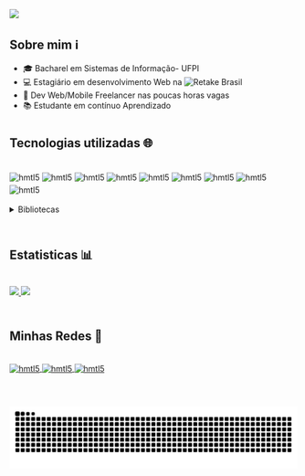 ![](https://user-images.githubusercontent.com/55139799/236584294-0572e615-adc3-4516-b79c-6d63b37dea11.png)


## Sobre mim ℹ️

- 🎓 Bacharel em Sistemas de Informação- UFPI
- 💻 Estagiário em desenvolvimento Web na ![Retake Brasil](https://www.retake.com.br/)
- 📱 Dev Web/Mobile Freelancer nas poucas horas vagas
- 📚 Estudante em contínuo Aprendizado

#



## Tecnologias utilizadas 🌐


<div style="display: inline_block"><br>
    <img style="margin-top: 5px;"align="center" alt="hmtl5" src="https://img.shields.io/badge/Python-3776AB?style=for-the-badge&logo=python&logoColor=white">
    <img style="margin-top: 5px;"align="center" alt="hmtl5" src="https://img.shields.io/badge/Django-092E20?style=for-the-badge&logo=django&logoColor=white">
    <img style="margin-top: 5px;"align="center" alt="hmtl5" src="https://img.shields.io/badge/HTML-239120?style=for-the-badge&logo=html5&logoColor=white">
    <img style="margin-top: 5px;"align="center" alt="hmtl5" src="https://img.shields.io/badge/CSS-239120?&style=for-the-badge&logo=css3&logoColor=white">
    <img style="margin-top: 5px;"align="center" alt="hmtl5" src="https://img.shields.io/badge/JavaScript-F7DF1E?style=for-the-badge&logo=javascript&logoColor=black">
    <img style="margin-top: 5px;"align="center" alt="hmtl5" src="https://img.shields.io/badge/Flutter-02569B?style=for-the-badge&logo=flutter&logoColor=white ">
    <img style="margin-top: 5px;" align="center" alt="hmtl5" src="https://img.shields.io/badge/Dart-0175C2?style=for-the-badge&logo=dart&logoColor=white">
    <img style="margin-top: 5px;" align="center" alt="hmtl5" src="https://img.shields.io/badge/PostgreSQL-316192?style=for-the-badge&logo=postgresql&logoColor=white">
    <img style="margin-top: 5px;" align="center" alt="hmtl5" src="https://img.shields.io/badge/C-00599C?style=for-the-badge&logo=c&logoColor=white">
    
     
</div> <br>

<details>
<summary>Bibliotecas</summary>

<div style="display: inline_block"> <br> 
    <img style="margin-top: 5px;" align="center" alt="hmtl5" src="https://img.shields.io/badge/Selenium-%E2%9C%94-blue">
    <img style="margin-top: 5px;" align="center" alt="hmtl5" src="https://img.shields.io/badge/Beautiful%20Soup-%E2%9C%94-orange">
    <img style="margin-top: 5px;" align="center" alt="hmtl5" src="https://img.shields.io/badge/Pandas-%E2%9C%94-green">
    <img style="margin-top: 5px;" align="center" alt="hmtl5" src="https://img.shields.io/badge/Numpy-%E2%9C%94-purple">
     <img style="margin-top: 5px;" align="center" alt="hmtl5" src="https://img.shields.io/badge/ReportLab-%E2%9C%94-brown">
</div> <br>
</details>
<br>

#



## Estatisticas 📊
<br>
<div align="left">
  <a href="https://github.com/vitornt22">
    <img height="150em" src="https://github-readme-stats.vercel.app/api?username=vitornt22&count_private=true&include_all_commits=true&show_icons=true&theme=tokyonight&hide_border=false&show_owner=true"/>
    <img height="150em" src="https://github-readme-stats.vercel.app/api/top-langs/?username=vitornt22&theme=tokyonight&hide_border=false&&layout=compact"/>
  </a>
</div>
<br>






#
## Minhas Redes 💬

<div style="display: inline_block"><br>
    <a href="https://www.linkedin.com/in/vitor-neto-5a7b14188/">
        <img align="center" alt="hmtl5" src="https://img.shields.io/badge/LinkedIn-0077B5?style=for-the-badge&logo=linkedin&logoColor=white">
    </a>
    <a href="mailto:vitornt434@gmail.com" >
        <img align="center" alt="hmtl5" src="https://img.shields.io/badge/Gmail-D14836?style=for-the-badge&logo=gmail&logoColor=white">
    </a>
    <a href="https://www.instagram.com/vitoor.neto/">
        <img align="center" alt="hmtl5" src="https://img.shields.io/badge/Instagram-E4405F?style=for-the-badge&logo=instagram&logoColor=white">
    </a>
</div> <br>

# 

![](github-user-contribution.svg)


<!-- Gerar SVG do snake game: https://platane.github.io/snk/
->




